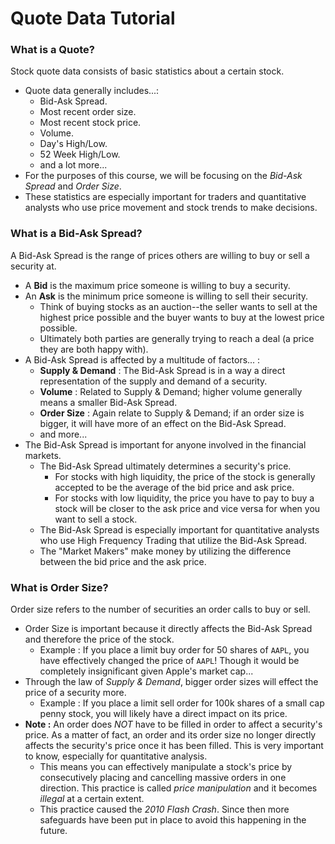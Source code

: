 # Quote Data Tutorial

### What is a Quote?
Stock quote data consists of basic statistics about a certain stock.
-   Quote data generally includes...:
       -   Bid-Ask Spread.
       -   Most recent order size.
       -   Most recent stock price.
       -   Volume.
       -   Day's High/Low.
       -   52 Week High/Low.
	   -   and a lot more...
-   For the purposes of this course, we will be focusing on the *Bid-Ask Spread* and *Order Size*.
-   These statistics are especially important for traders and quantitative analysts who use price movement and stock trends to make decisions.

### What is a Bid-Ask Spread?
A Bid-Ask Spread is the range of prices others are willing to buy or sell a security at.
-   A **Bid** is the maximum price someone is willing to buy a security.
-   An **Ask** is the minimum price someone is willing to sell their security.
       -   Think of buying stocks as an auction--the seller wants to sell at the highest price possible and the buyer wants to buy at the lowest price possible. 
	   - Ultimately both parties are generally trying to reach a deal (a price they are both happy with).
-   A Bid-Ask Spread is affected by a multitude of factors... :
       -   **Supply & Demand** : The Bid-Ask Spread is in a way a direct representation of the supply and demand of a security.
       -   **Volume** : Related to Supply & Demand; higher volume generally means a smaller Bid-Ask Spread.
       -   **Order Size** : Again relate to Supply & Demand; if an order size is bigger, it will have more of an effect on the Bid-Ask Spread.
       -   and more...
-   The Bid-Ask Spread is important for anyone involved in the financial markets.
       -   The Bid-Ask Spread ultimately determines a security's price.
           -   For stocks with high liquidity, the price of the stock is generally accepted to be the average of the bid price and ask price.
		   -   For stocks with low liquidity, the price you have to pay to buy a stock will be closer to the ask price and vice versa for when you want to sell a stock.
       -   The Bid-Ask Spread is especially important for quantitative analysts who use High Frequency Trading that utilize the Bid-Ask Spread.
       -   The "Market Makers" make money by utilizing the difference between the bid price and the ask price.

### What is Order Size?
Order size refers to the number of securities an order calls to buy or sell.
-   Order Size is important because it directly affects the Bid-Ask Spread and therefore the price of the stock.
       -   Example : If you place a limit buy order for 50 shares of `AAPL`, you have effectively changed the price of `AAPL`! Though it would be completely insignificant given Apple's market cap...
-   Through the law of *Supply & Demand*, bigger order sizes will effect the price of a security more.
       -   Example : If you place a limit sell order for 100k shares of a small cap penny stock, you will likely have a direct impact on its price.
-   **Note :** An order does *NOT* have to be filled in order to affect a security's price. As a matter of fact, an order and its order size no longer directly affects the security's price once it has been filled. This is very important to know, especially for quantitative analysis.
       -   This means you can effectively manipulate a stock's price by consecutively placing and cancelling massive orders in one direction. This practice is called *price manipulation* and it becomes *illegal* at a certain extent.
       -   This practice caused the *2010 Flash Crash*. Since then more safeguards have been put in place to avoid this happening in the future.